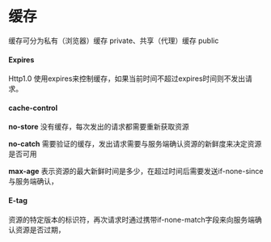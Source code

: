 # 缓存

缓存可分为私有（浏览器）缓存 private、共享（代理）缓存 public

 ####  Expires

Http1.0 使用expires来控制缓存，如果当前时间不超过expires时间则不发出请求。

#### cache-control

**no-store** 没有缓存，每次发出的请求都需要重新获取资源

**no-catch** 需要验证的缓存，发出请求需要与服务端确认资源的新鲜度来决定资源是否可用

**max-age** 表示资源的最大新鲜时间是多少，在超过时间后需要发送if-none-since与服务端确认，

#### E-tag

资源的特定版本的标识符，再次请求时通过携带if-none-match字段来向服务端确认资源是否过期，